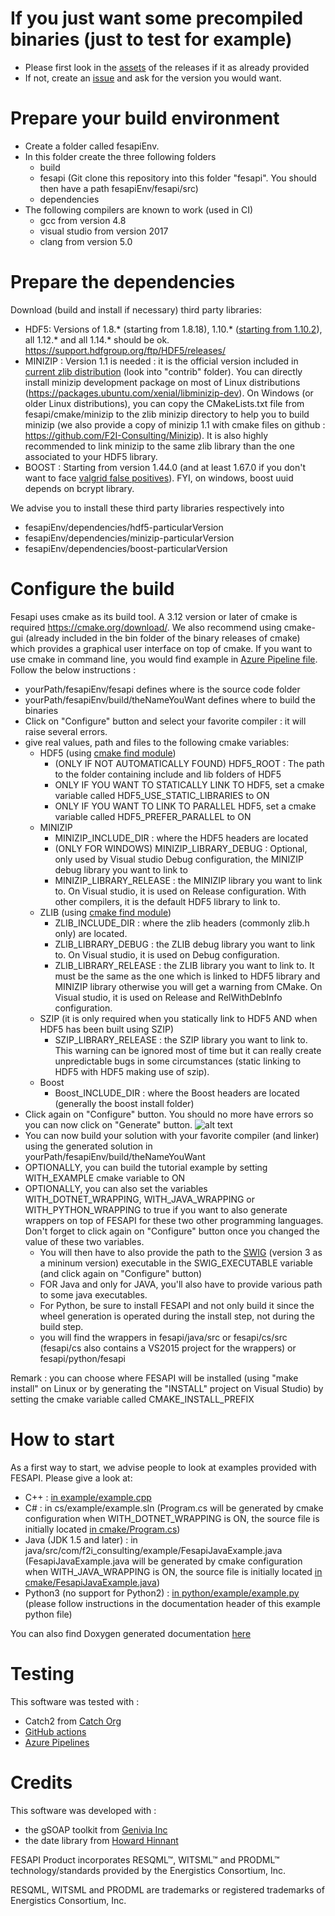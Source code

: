 # If you just want some precompiled binaries (just to test for example)
 - Please first look in the [assets](https://github.com/F2I-Consulting/fesapi/releases) of the releases if it as already provided
 - If not, create an [issue](https://github.com/F2I-Consulting/fesapi/issues/new?assignees=&labels=&projects=&template=feature_request.md) and ask for the version you would want.
# Prepare your build environment
 - Create a folder called fesapiEnv.
 - In this folder create the three following folders
	 - build
	 - fesapi (Git clone this repository into this folder "fesapi". You should then have a path fesapiEnv/fesapi/src)
	 - dependencies 
  - The following compilers are known to work (used in CI)
    - gcc from version 4.8
	- visual studio from version 2017
	- clang from version 5.0

# Prepare the dependencies
Download (build and install if necessary) third party libraries:
- HDF5: Versions of 1.8.* (starting from 1.8.18), 1.10.* ([starting from 1.10.2](https://www.hdfgroup.org/2018/04/why-should-i-care-about-the-hdf5-1-10-2-release/)), all 1.12.* and all 1.14.* should be ok. https://support.hdfgroup.org/ftp/HDF5/releases/
- MINIZIP : Version 1.1 is needed : it is the official version included in [current zlib distribution](https://www.zlib.net/) (look into "contrib" folder). You can directly install minizip development package on most of Linux distributions (https://packages.ubuntu.com/xenial/libminizip-dev). On Windows (or older Linux distributions), you can copy the CMakeLists.txt file from fesapi/cmake/minizip to the zlib minizip directory to help you to build minizip (we also provide a copy of minizip 1.1 with cmake files on github : https://github.com/F2I-Consulting/Minizip). It is also highly recommended to link minizip to the same zlib library than the one associated to your HDF5 library.
- BOOST : Starting from version 1.44.0 (and at least 1.67.0 if you don't want to face [valgrid false positives](https://www.boost.org/doc/libs/1_66_0/libs/uuid/doc/uuid.html#Design%20notes)). FYI, on windows, boost uuid depends on bcrypt library.

We advise you to install these third party libraries respectively into
- fesapiEnv/dependencies/hdf5-particularVersion
- fesapiEnv/dependencies/minizip-particularVersion
- fesapiEnv/dependencies/boost-particularVersion
# Configure the build
Fesapi uses cmake as its build tool. A 3.12 version or later of cmake is required https://cmake.org/download/. We also recommend using cmake-gui (already included in the bin folder of the binary releases of cmake) which provides a graphical user interface on top of cmake. If you want to use cmake in command line, you would find example in [Azure Pipeline file](./azure-pipelines.yml). Follow the below instructions :

- yourPath/fesapiEnv/fesapi defines where is the source code folder
- yourPath/fesapiEnv/build/theNameYouWant defines where to build the binaries
- Click on "Configure" button and select your favorite compiler : it will raise several errors.
- give real values, path and files to the following cmake variables:
	- HDF5 (using [cmake find module](https://cmake.org/cmake/help/latest/module/FindHDF5.html))
		- (ONLY IF NOT AUTOMATICALLY FOUND) HDF5_ROOT : The path to the folder containing include and lib folders of HDF5
		- ONLY IF YOU WANT TO STATICALLY LINK TO HDF5, set a cmake variable called HDF5_USE_STATIC_LIBRARIES to ON
		- ONLY IF YOU WANT TO LINK TO PARALLEL HDF5, set a cmake variable called HDF5_PREFER_PARALLEL to ON
	- MINIZIP
		- MINIZIP_INCLUDE_DIR : where the HDF5 headers are located
		- (ONLY FOR WINDOWS) MINIZIP_LIBRARY_DEBUG : Optional, only used by Visual studio Debug configuration, the MINIZIP debug library you want to link to
		- MINIZIP_LIBRARY_RELEASE : the MINIZIP library you want to link to.  On Visual studio, it is used on Release configuration. With other compilers, it is the default HDF5 library to link to.
	- ZLIB (using [cmake find module](https://cmake.org/cmake/help/latest/module/FindZLIB.html))
		- ZLIB_INCLUDE_DIR : where the zlib headers (commonly zlib.h only) are located.
		- ZLIB_LIBRARY_DEBUG : the ZLIB debug library you want to link to. On Visual studio, it is used on Debug configuration.
		- ZLIB_LIBRARY_RELEASE : the ZLIB library you want to link to. It must be the same as the one which is linked to HDF5 library and MINIZIP library otherwise you will get a warning from CMake. On Visual studio, it is used on Release and RelWithDebInfo configuration.
	- SZIP (it is only required when you statically link to HDF5 AND when HDF5 has been built using SZIP)
		- SZIP_LIBRARY_RELEASE : the SZIP library you want to link to. This warning can be ignored most of time but it can really create unpredictable bugs in some circumstances (static linking to HDF5 with HDF5 making use of szip).
	- Boost
		- Boost_INCLUDE_DIR : where the Boost headers are located (generally the boost install folder)
- Click again on "Configure" button. You should no more have errors so you can now click on "Generate" button.
![alt text](./cmake/cmake.PNG)
- You can now build your solution with your favorite compiler (and linker) using the generated solution in yourPath/fesapiEnv/build/theNameYouWant
- OPTIONALLY, you can build the tutorial example by setting WITH_EXAMPLE cmake variable to ON
- OPTIONALLY, you can also set the variables WITH_DOTNET_WRAPPING, WITH_JAVA_WRAPPING or WITH_PYTHON_WRAPPING to true if you want to also generate wrappers on top of FESAPI for these two other programming languages. Don't forget to click again on "Configure" button once you changed the value of these two variables.
	- You will then have to also provide the path to the [SWIG](http://swig.org/download.html) (version 3 as a mininum version) executable in the SWIG_EXECUTABLE variable (and click again on "Configure" button)
	- FOR Java and only for JAVA, you'll also have to provide various path to some java executables.
	- For Python, be sure to install FESAPI and not only build it since the wheel generation is operated during the install step, not during the build step.
	- you will find the wrappers in fesapi/java/src or fesapi/cs/src (fesapi/cs also contains a VS2015 project for the wrappers) or fesapi/python/fesapi

Remark : you can choose where FESAPI will be installed (using "make install" on Linux or by generating the "INSTALL" project on Visual Studio) by setting the cmake variable called CMAKE_INSTALL_PREFIX
# How to start
As a first way to start, we advise people to look at examples provided with FESAPI. Please give a look at:
- C++ : [in example/example.cpp](./example/example.cpp)
- C# : in cs/example/example.sln (Program.cs will be generated by cmake configuration when WITH_DOTNET_WRAPPING is ON, the source file is initially located [in cmake/Program.cs](./cmake/Program.cs))
- Java (JDK 1.5 and later) : in java/src/com/f2i_consulting/example/FesapiJavaExample.java (FesapiJavaExample.java will be generated by cmake configuration when WITH_JAVA_WRAPPING is ON, the source file is initially located [in cmake/FesapiJavaExample.java](./cmake/FesapiJavaExample.java))
- Python3 (no support for Python2) : [in python/example/example.py](./python/example/example.py) (please follow instructions in the documentation header of this example python file)

You can also find Doxygen generated documentation [here](https://f2i-consulting.com/fesapi/doxygen/)

# Testing
This software was tested with :
- Catch2 from [Catch Org](https://github.com/catchorg/Catch2)
- [GitHub actions](https://github.com/features/actions)
- [Azure Pipelines](https://azure.microsoft.com/en-us/services/devops/pipelines/)

# Credits
This software was developed with :
- the gSOAP toolkit from [Genivia Inc](http://genivia.com/)
- the date library from [Howard Hinnant](https://github.com/HowardHinnant/date)

FESAPI Product incorporates RESQML&#8482;, WITSML&#8482; and PRODML&#8482; technology/standards provided by the Energistics Consortium, Inc.

RESQML, WITSML and PRODML are trademarks or registered trademarks of Energistics Consortium, Inc.
